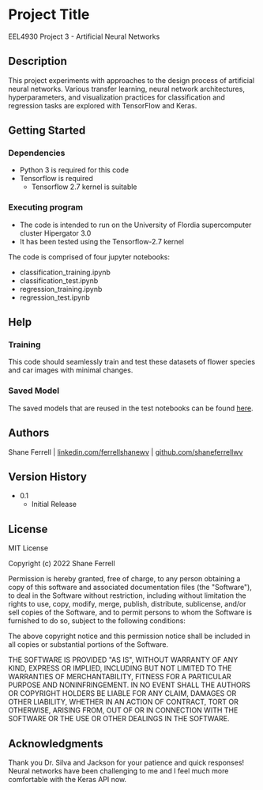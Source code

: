 # Project Title

EEL4930 Project 3 - Artificial Neural Networks

## Description

This project experiments with approaches to the design process of artificial neural networks.
Various transfer learning, neural network architectures, hyperparameters, and
visualization practices for classification and regression tasks are explored with TensorFlow and Keras. 

## Getting Started

### Dependencies

* Python 3 is required for this code
* Tensorflow is required
	* Tensorflow 2.7 kernel is suitable


### Executing program

* The code is intended to run on the University of Flordia supercomputer cluster Hipergator 3.0
* It has been tested using the Tensorflow-2.7 kernel

The code is comprised of four jupyter notebooks:
+ classification_training.ipynb
+ classification_test.ipynb
+ regression_training.ipynb
+ regression_test.ipynb

## Help

### Training

This code should seamlessly train and test these datasets of flower species and car images with minimal changes.

### Saved Model

The saved models that are reused in the test notebooks can be found [here](https://www.dropbox.com/sh/m0kovn6s2t6h0bo/AAB62JWDZhgxg15UmvPkuKgra?dl=0).

## Authors

Shane Ferrell | [linkedin.com/ferrellshanewv](https://linkedin.com/ferrellshanewv) | [github.com/shaneferrellwv](https://github.com/shaneferrellwv)

## Version History

* 0.1
    * Initial Release

## License

MIT License

Copyright (c) 2022 Shane Ferrell

Permission is hereby granted, free of charge, to any person obtaining a copy
of this software and associated documentation files (the "Software"), to deal
in the Software without restriction, including without limitation the rights
to use, copy, modify, merge, publish, distribute, sublicense, and/or sell
copies of the Software, and to permit persons to whom the Software is
furnished to do so, subject to the following conditions:

The above copyright notice and this permission notice shall be included in all
copies or substantial portions of the Software.

THE SOFTWARE IS PROVIDED "AS IS", WITHOUT WARRANTY OF ANY KIND, EXPRESS OR
IMPLIED, INCLUDING BUT NOT LIMITED TO THE WARRANTIES OF MERCHANTABILITY,
FITNESS FOR A PARTICULAR PURPOSE AND NONINFRINGEMENT. IN NO EVENT SHALL THE
AUTHORS OR COPYRIGHT HOLDERS BE LIABLE FOR ANY CLAIM, DAMAGES OR OTHER
LIABILITY, WHETHER IN AN ACTION OF CONTRACT, TORT OR OTHERWISE, ARISING FROM,
OUT OF OR IN CONNECTION WITH THE SOFTWARE OR THE USE OR OTHER DEALINGS IN THE
SOFTWARE.

## Acknowledgments

Thank you Dr. Silva and Jackson for your patience and quick responses! 
Neural networks have been challenging to me and I feel much more comfortable with the Keras API now.